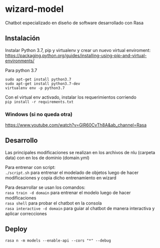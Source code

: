 # wizard-model
Chatbot especializado en diseño de software desarrollado con Rasa

## Instalación
Instalar Python 3.7, pip y virtualenv y crear un nuevo virtual enviroment: <br/>
https://packaging.python.org/guides/installing-using-pip-and-virtual-environments/

Para python 3.7
```
sudo apt-get install python3.7
sudo apt-get install python3.7-dev
virtualenv env -p python3.7
```


Con el virtual env activado, instalar los requerimientos corriendo<br/>
```pip install -r requirements.txt```

### Windows (si no queda otra)
https://www.youtube.com/watch?v=GlR60CvTh8A&ab_channel=Rasa

## Desarrollo

Las principales modificaciones se realizan en los archivos de nlu (carpeta data) con en los de dominio (domain.yml)

Para entrenar con script:<br/>
`./script.sh` para entrenar el modelado de objetos luego de hacer modificaciones y copia dicho entrenamiento en wizard <br/>

Para desarrollar se usan los comandos:<br/>
`rasa train -d domain` para entrenar el modelo luego de hacer modificaciones <br/>
`rasa shell` para probar el chatbot en la consola<br/>
`rasa interactive -d domain` para guiar al chatbot de manera interactiva y aplicar correcciones<br/>

## Deploy
`rasa n -m models --enable-api --cors "*" --debug`
